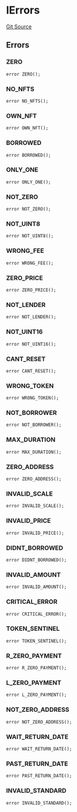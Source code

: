 # IErrors
[Git Source](https://github.com/pxswap-xyz/pxswap/blob/2c1b5e496d31f38806f41c98ffce3d93b591270c/src/utils/IErrors.sol)


## Errors
### ZERO

```solidity
error ZERO();
```

### NO_NFTS

```solidity
error NO_NFTS();
```

### OWN_NFT

```solidity
error OWN_NFT();
```

### BORROWED

```solidity
error BORROWED();
```

### ONLY_ONE

```solidity
error ONLY_ONE();
```

### NOT_ZERO

```solidity
error NOT_ZERO();
```

### NOT_UINT8

```solidity
error NOT_UINT8();
```

### WRONG_FEE

```solidity
error WRONG_FEE();
```

### ZERO_PRICE

```solidity
error ZERO_PRICE();
```

### NOT_LENDER

```solidity
error NOT_LENDER();
```

### NOT_UINT16

```solidity
error NOT_UINT16();
```

### CANT_RESET

```solidity
error CANT_RESET();
```

### WRONG_TOKEN

```solidity
error WRONG_TOKEN();
```

### NOT_BORROWER

```solidity
error NOT_BORROWER();
```

### MAX_DURATION

```solidity
error MAX_DURATION();
```

### ZERO_ADDRESS

```solidity
error ZERO_ADDRESS();
```

### INVALID_SCALE

```solidity
error INVALID_SCALE();
```

### INVALID_PRICE

```solidity
error INVALID_PRICE();
```

### DIDNT_BORROWED

```solidity
error DIDNT_BORROWED();
```

### INVALID_AMOUNT

```solidity
error INVALID_AMOUNT();
```

### CRITICAL_ERROR

```solidity
error CRITICAL_ERROR();
```

### TOKEN_SENTINEL

```solidity
error TOKEN_SENTINEL();
```

### R_ZERO_PAYMENT

```solidity
error R_ZERO_PAYMENT();
```

### L_ZERO_PAYMENT

```solidity
error L_ZERO_PAYMENT();
```

### NOT_ZERO_ADDRESS

```solidity
error NOT_ZERO_ADDRESS();
```

### WAIT_RETURN_DATE

```solidity
error WAIT_RETURN_DATE();
```

### PAST_RETURN_DATE

```solidity
error PAST_RETURN_DATE();
```

### INVALID_STANDARD

```solidity
error INVALID_STANDARD();
```

